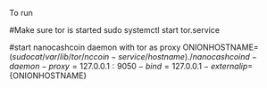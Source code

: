 To run

#Make sure tor is started
sudo systemctl start tor.service

#start nanocashcoin daemon with tor as proxy
ONIONHOSTNAME=$(sudo cat /var/lib/tor/nccoin-service/hostname)
./nanocashcoind -daemon -proxy=127.0.0.1:9050 -bind=127.0.0.1 -externalip=${ONIONHOSTNAME}
